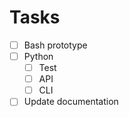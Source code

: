 # Tasks

- [ ] Bash prototype
- [ ] Python
     - [ ] Test
     - [ ] API
     - [ ] CLI
- [ ] Update documentation
